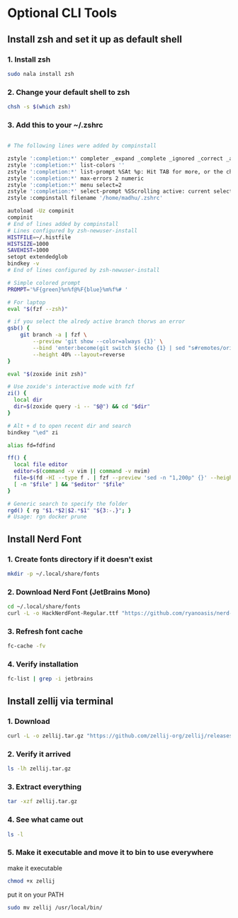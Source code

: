 # Optional CLI Tools

## Install zsh and set it up as default shell

### 1. Install zsh

```bash
sudo nala install zsh
```

### 2. Change your default shell to zsh

```bash
chsh -s $(which zsh)
```

### 3. Add this to your ~/.zshrc
```bash

# The following lines were added by compinstall

zstyle ':completion:*' completer _expand _complete _ignored _correct _approximate
zstyle ':completion:*' list-colors ''
zstyle ':completion:*' list-prompt %SAt %p: Hit TAB for more, or the character to insert%s
zstyle ':completion:*' max-errors 2 numeric
zstyle ':completion:*' menu select=2
zstyle ':completion:*' select-prompt %SScrolling active: current selection at %p%s
zstyle :compinstall filename '/home/madhu/.zshrc'

autoload -Uz compinit
compinit
# End of lines added by compinstall
# Lines configured by zsh-newuser-install
HISTFILE=~/.histfile
HISTSIZE=1000
SAVEHIST=1000
setopt extendedglob
bindkey -v
# End of lines configured by zsh-newuser-install

# Simple colored prompt
PROMPT='%F{green}%n%f@%F{blue}%m%f%# '

# For laptop
eval "$(fzf --zsh)"

# if you select the alredy active branch thorws an error
gsb() {
    git branch -a | fzf \
        --preview 'git show --color=always {1}' \
        --bind 'enter:become(git switch $(echo {1} | sed "s#remotes/origin/##"))' \
        --height 40% --layout=reverse
}

eval "$(zoxide init zsh)"

# Use zoxide's interactive mode with fzf
zi() {
  local dir
  dir=$(zoxide query -i -- "$@") && cd "$dir"
}

# Alt + d to open recent dir and search
bindkey "\ed" zi

alias fd=fdfind

ff() {
  local file editor
  editor=$(command -v vim || command -v nvim)
  file=$(fd -HI --type f . | fzf --preview 'sed -n "1,200p" {}' --height 40% --reverse )
  [ -n "$file" ] && "$editor" "$file"
}

# Generic search to specify the folder
rgd() { rg "$1.*$2|$2.*$1" "${3:-.}"; }
# Usage: rgn docker prune
```
## Install Nerd Font

### 1. Create fonts directory if it doesn't exist

```bash
mkdir -p ~/.local/share/fonts
```

### 2. Download Nerd Font (JetBrains Mono)

```bash
cd ~/.local/share/fonts
curl -L -o HackNerdFont-Regular.ttf "https://github.com/ryanoasis/nerd-fonts/raw/master/patched-fonts/Hack/Regular/HackNerdFont-Regular.ttf"
```

### 3. Refresh font cache

```bash
fc-cache -fv
```

### 4. Verify installation

```bash
fc-list | grep -i jetbrains
```

## Install zellij via terminal

### 1. Download
```bash
curl -L -o zellij.tar.gz "https://github.com/zellij-org/zellij/releases/latest/download/zellij-no-web-x86_64-unknown-linux-musl.tar.gz"
```

### 2. Verify it arrived
```bash
ls -lh zellij.tar.gz
```

### 3. Extract everything
```bash
tar -xzf zellij.tar.gz
```

### 4. See what came out
```bash
ls -l
```

### 5. Make it executable and move it to bin to use everywhere 
make it executable

```bash
chmod +x zellij
```

put it on your PATH

```bash
sudo mv zellij /usr/local/bin/
```
